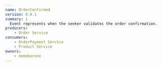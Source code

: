 ```yaml
---
name: OrderConfirmed
version: 0.0.1
summary: |
  Event represents when the seeker validates the order confirmation.
producers:
    - Order Service
consumers:
    - OrderPayment Service
    - Product Service
owners:
    - memeberone
---
```



<NodeGraph title="Consumer / Producer Diagram" />